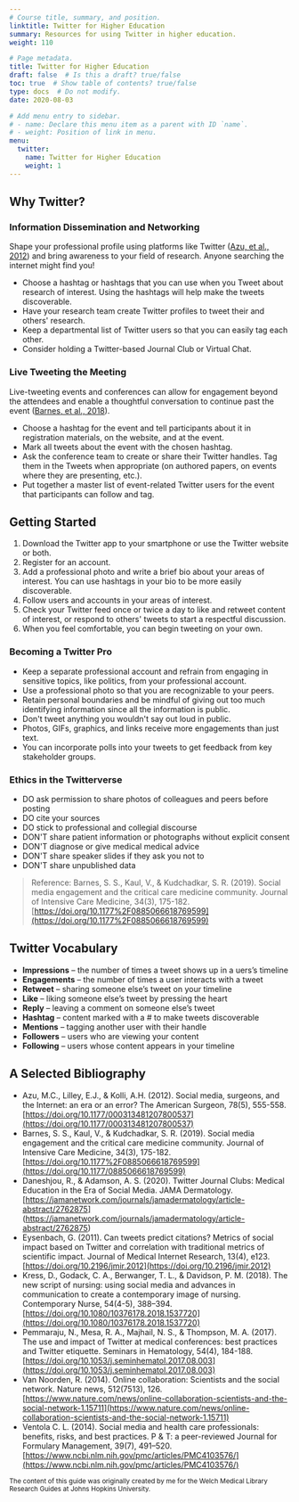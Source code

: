 ```yaml
---
# Course title, summary, and position.
linktitle: Twitter for Higher Education
summary: Resources for using Twitter in higher education.
weight: 110

# Page metadata.
title: Twitter for Higher Education
draft: false  # Is this a draft? true/false
toc: true  # Show table of contents? true/false
type: docs  # Do not modify.
date: 2020-08-03

# Add menu entry to sidebar.
# - name: Declare this menu item as a parent with ID `name`.
# - weight: Position of link in menu.
menu:
  twitter:
    name: Twitter for Higher Education
    weight: 1
---
```

## Why Twitter?

### Information Dissemination and Networking

Shape your professional profile using platforms like Twitter ([Azu, et al., 2012](https://pubmed.ncbi.nlm.nih.gov/22546128/)) and bring awareness to your field of research. Anyone searching the internet might find you!

* Choose a hashtag or hashtags that you can use when you Tweet about research of interest. Using the hashtags will help make the tweets discoverable.
* Have your research team create Twitter profiles to tweet their and others' research.
* Keep a departmental list of Twitter users so that you can easily tag each other.
* Consider holding a Twitter-based Journal Club or Virtual Chat.


### Live Tweeting the Meeting

Live-tweeting events and conferences can allow for engagement beyond the attendees and enable a thoughtful conversation to continue past the event ([Barnes, et al., 2018](https://journals.sagepub.com/doi/abs/10.1177/0885066618769599)).

* Choose a hashtag for the event and tell participants about it in registration materials, on the website, and at the event.
* Mark all tweets about the event with the chosen hashtag.
* Ask the conference team to create or share their Twitter handles. Tag them in the Tweets when appropriate (on authored papers, on events where they are presenting, etc.).
* Put together a master list of event-related Twitter users for the event that participants can follow and tag.


## Getting Started

1. Download the Twitter app to your smartphone or use the Twitter website or both.
2. Register for an account.
3. Add a professional photo and write a brief bio about your areas of interest. You can use hashtags in your bio to be more easily discoverable.
4. Follow users and accounts in your areas of interest.
5. Check your Twitter feed once or twice a day to like and retweet content of interest, or respond to others' tweets to start a respectful discussion.
6. When you feel comfortable, you can begin tweeting on your own.

### Becoming a Twitter Pro

* Keep a separate professional account and refrain from engaging in sensitive topics, like politics, from your professional account.
* Use a professional photo so that you are recognizable to your peers.
* Retain personal boundaries and be mindful of giving out too much identifying information since all the information is public.
* Don't tweet anything you wouldn't say out loud in public.
* Photos, GIFs, graphics, and links receive more engagements than just text.
* You can incorporate polls into your tweets to get feedback from key stakeholder groups.

### Ethics in the Twitterverse

* DO ask permission to share photos of colleagues and peers before posting
* DO cite your sources
* DO stick to professional and collegial discourse
* DON'T share patient information or photographs without explicit consent
* DON'T diagnose or give medical medical advice
* DON'T share speaker slides if they ask you not to
* DON'T share unpublished data

> Reference: Barnes, S. S., Kaul, V., & Kudchadkar, S. R. (2019). Social media engagement and the critical care medicine community. Journal of Intensive Care Medicine, 34(3), 175-182. [https://doi.org/10.1177%2F0885066618769599](https://doi.org/10.1177%2F0885066618769599)

## Twitter Vocabulary

* **Impressions** – the number of times a tweet shows up in a uers’s timeline
* **Engagements** – the number of times a user interacts with a tweet
* **Retweet** – sharing someone else’s tweet on your timeline
* **Like** – liking someone else’s tweet by pressing the heart
* **Reply** – leaving a comment on someone else’s tweet
* **Hashtag** – content marked with a # to make tweets discoverable
* **Mentions** – tagging another user with their handle
* **Followers** – users who are viewing your content
* **Following** – users whose content appears in your timeline

## A Selected Bibliography

* Azu, M.C., Lilley, E.J., & Kolli, A.H. (2012). Social media, surgeons, and the Internet: an era or an error? The American Surgeon, 78(5), 555-558. [https://doi.org/10.1177/000313481207800537](https://doi.org/10.1177/000313481207800537)
* Barnes, S. S., Kaul, V., & Kudchadkar, S. R. (2019). Social media engagement and the critical care medicine community. Journal of Intensive Care Medicine, 34(3), 175-182. [https://doi.org/10.1177%2F0885066618769599](https://doi.org/10.1177/0885066618769599)
* Daneshjou, R., & Adamson, A. S. (2020). Twitter Journal Clubs: Medical Education in the Era of Social Media. JAMA Dermatology. [https://jamanetwork.com/journals/jamadermatology/article-abstract/2762875] (https://jamanetwork.com/journals/jamadermatology/article-abstract/2762875)
* Eysenbach, G. (2011). Can tweets predict citations? Metrics of social impact based on Twitter and correlation with traditional metrics of scientific impact. Journal of Medical Internet Research, 13(4), e123. [https://doi.org/10.2196/jmir.2012](https://doi.org/10.2196/jmir.2012)
* Kress, D., Godack, C. A., Berwanger, T. L., & Davidson, P. M. (2018). The new script of nursing: using social media and advances in communication to create a contemporary image of nursing. Contemporary Nurse, 54(4-5), 388–394. [https://doi.org/10.1080/10376178.2018.1537720](https://doi.org/10.1080/10376178.2018.1537720)
* Pemmaraju, N., Mesa, R. A., Majhail, N. S., & Thompson, M. A. (2017). The use and impact of Twitter at medical conferences: best practices and Twitter etiquette. Seminars in Hematology, 54(4), 184-188. [https://doi.org/10.1053/j.seminhematol.2017.08.003](https://doi.org/10.1053/j.seminhematol.2017.08.003)
* Van Noorden, R. (2014). Online collaboration: Scientists and the social network. Nature news, 512(7513), 126.[https://www.nature.com/news/online-collaboration-scientists-and-the-social-network-1.15711](https://www.nature.com/news/online-collaboration-scientists-and-the-social-network-1.15711)
* Ventola C. L. (2014). Social media and health care professionals: benefits, risks, and best practices. P & T: a peer-reviewed Journal for Formulary Management, 39(7), 491–520. [https://www.ncbi.nlm.nih.gov/pmc/articles/PMC4103576/](https://www.ncbi.nlm.nih.gov/pmc/articles/PMC4103576/)

<sub>The content of this guide was originally created by me for the Welch Medical Library Research Guides at Johns Hopkins University.</sub>